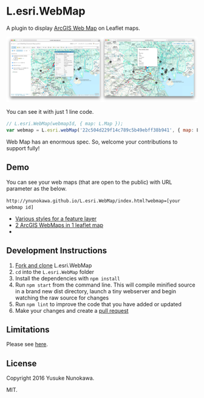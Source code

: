 # L.esri.WebMap

A plugin to display [ArcGIS Web Map](http://doc.arcgis.com/en/arcgis-online/reference/what-is-web-map.htm) on Leaflet maps.

![](images/esri-leaflet-webmap.png)

You can see it with just 1 line code.

```JavaScript
// L.esri.WebMap(webmapId, { map: L.Map });
var webmap = L.esri.webMap('22c504d229f14c789c5b49ebff38b941', { map: L.map('map') });
```

Web Map has an enormous spec. So, welcome your contributions to support fully!

## Demo

You can see your web maps (that are open to the public) with URL parameter as the below.

`http://ynunokawa.github.io/L.esri.WebMap/index.html?webmap=[your webmap id]`

* [Various styles for a feature layer](http://ynunokawa.github.io/L.esri.WebMap/index.html?webmap=722f3d8ed5e94babbe78c8236a28b42e)
* [2 ArcGIS WebMaps in 1 leaflet map](http://ynunokawa.github.io/L.esri.WebMap/examples/two-in-one.html)
* []()

## Development Instructions

1. [Fork and clone](https://help.github.com/articles/fork-a-repo/) L.esri.WebMap
2. `cd` into the `L.esri.WebMap` folder
3. Install the dependencies with `npm install`
4. Run `npm start` from the command line. This will compile minified source in a brand new dist directory, launch a tiny webserver and begin watching the raw source for changes
5. Run `npm lint` to improve the code that you have added or updated
6. Make your changes and create a [pull request](https://help.github.com/articles/creating-a-pull-request/)

## Limitations

Please see [here](https://github.com/ynunokawa/L.esri.WebMap/wiki/Supported-Features).

## License
Copyright 2016 Yusuke Nunokawa.

MIT.
